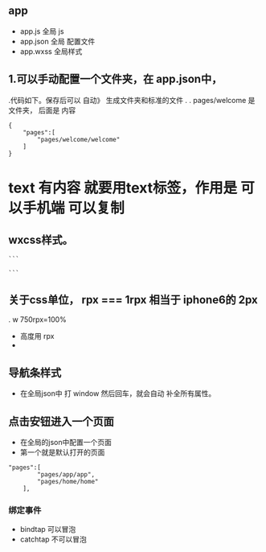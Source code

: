 ## app 
- app.js  全局 js
- app.json 全局 配置文件
- app.wxss 全局样式
## 1.可以手动配置一个文件夹，在 app.json中， 
.代码如下。保存后可以 自动》 生成文件夹和标准的文件 .
. pages/welcome 是文件夹， 后面是 内容
```
{
    "pages":[
        "pages/welcome/welcome"
    ]
}

```
# text 有内容 就要用text标签，作用是 可以手机端 可以复制

## wxcss样式。
    ```

    ```
## 关于css单位，  rpx === 1rpx 相当于  iphone6的 2px
. w 750rpx=100%
- 高度用 rpx
- 

## 导航条样式 
- 在全局json中 打 window 然后回车，就会自动 补全所有属性。

## 点击安钮进入一个页面 
-  在全局的json中配置一个页面
- 第一个就是默认打开的页面
```
"pages":[
        "pages/app/app",
        "pages/home/home"
    ],
```
### 绑定事件
- bindtap 可以冒泡
- catchtap 不可以冒泡
